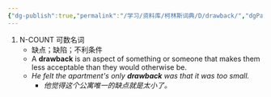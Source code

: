 ```yaml
---
{"dg-publish":true,"permalink":"/学习/资料库/柯林斯词典/D/drawback/","dgPassFrontmatter":true}
---
```


1. N-COUNT 可数名词
	- 缺点；缺陷；不利条件
	- A **drawback** is an aspect of something or someone that makes them less acceptable than they would otherwise be.
	- *He felt the apartment's only **drawback** was that it was too small.*
		- *他觉得这个公寓唯一的缺点就是太小了。*